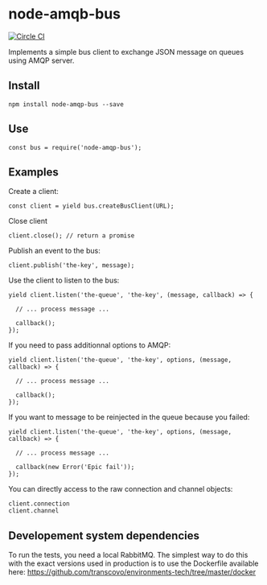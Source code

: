 node-amqb-bus
=====

[![Circle CI](https://circleci.com/gh/transcovo/node-amqp-bus.svg?style=shield)](https://circleci.com/gh/transcovo/node-amqp-bus)

Implements a simple bus client to exchange JSON message on queues using AMQP server.

## Install

    npm install node-amqp-bus --save

## Use

    const bus = require('node-amqp-bus');

## Examples

Create a client:

    const client = yield bus.createBusClient(URL);
    
Close client

    client.close(); // return a promise

Publish an event to the bus:

    client.publish('the-key', message);

Use the client to listen to the bus:

    yield client.listen('the-queue', 'the-key', (message, callback) => {

      // ... process message ...

      callback();
    });

If you need to pass additionnal options to AMQP:

    yield client.listen('the-queue', 'the-key', options, (message, callback) => {

      // ... process message ...

      callback();
    });

If you want to message to be reinjected in the queue because you failed:

    yield client.listen('the-queue', 'the-key', options, (message, callback) => {

      // ... process message ...

      callback(new Error('Epic fail'));
    });
    
You can directly access to the raw connection and channel objects:

    client.connection
    client.channel

## Developement system dependencies

To run the tests, you need a local RabbitMQ. The simplest way to do this with the
exact versions used in production is to use the Dockerfile available here: https://github.com/transcovo/environments-tech/tree/master/docker

